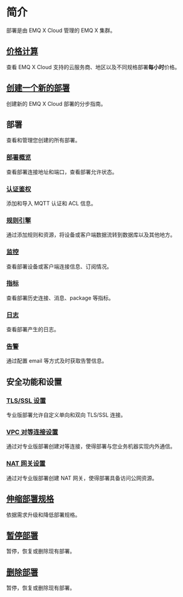 # 简介

部署是由 EMQ X Cloud 管理的 EMQ X 集群。




## [价格计算](./calculator.md)
查看 EMQ X Cloud 支持的云服务商、地区以及不同规格部署**每小时**价格。



## [创建一个新的部署](./create_deployment.md)

创建新的 EMQ X Cloud 部署的分步指南。



## 部署

查看和管理您创建的所有部署。

### [部署概览](./view_deployment.md)

查看部署连接地址和端口，查看部署允许状态。

### [认证鉴权](./auth_and_acl.md)

添加和导入 MQTT 认证和 ACL 信息。

### [规则引擎](../rule_engine/introduction.md)

通过添加规则和资源，将设备或客户端数据流转到数据库以及其他地方。

### [监控](./monitors.md)

查看部署设备或客户端连接信息、订阅情况。

### [指标](./metrics.md)

查看部署历史连接、消息、package 等指标。

### [日志](./logs.md)

查看部署产生的日志。

### [告警](./alerts.md)

通过配置 email 等方式及时获取告警信息。




## 安全功能和设置

### [TLS/SSL 设置](./tls_ssl.md)

专业版部署允许自定义单向和双向 TLS/SSL 连接。

### [VPC 对等连接设置](./vpc_peering.md)

通过对专业版部署创建对等连接，使得部署与您业务机器实现内外通信。

### [NAT 网关设置](./nat.md)

通过对专业版部署创建 NAT 网关，使得部署具备访问公网资源。



## [伸缩部署规格](./upgrade_deployment.md)

依据需求升级和降低部署规格。



## [暂停部署](./delete_deployment.md)

暂停，恢复或删除现有部署。



## [删除部署](./delete_deployment.md)

暂停，恢复或删除现有部署。






